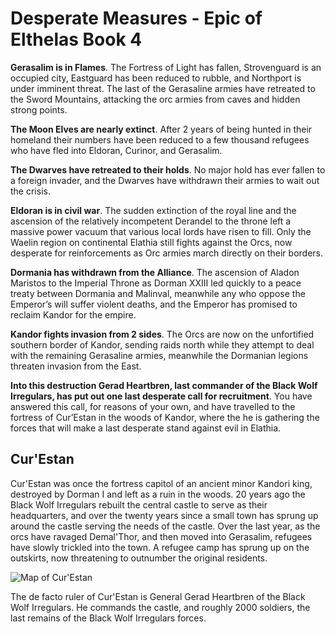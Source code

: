 # Desperate Measures - Epic of Elthelas Book 4

**Gerasalim is in Flames**. The Fortress of Light has fallen, Strovenguard is an occupied city, Eastguard has been reduced to rubble, and Northport is under imminent threat.  The last of the Gerasaline armies have retreated to the Sword Mountains, attacking the orc armies from caves and hidden strong points. 

**The Moon Elves are nearly extinct**.  After 2 years of being hunted in their homeland their numbers have been reduced to a few thousand refugees who have fled into Eldoran, Curinor, and Gerasalim.

**The Dwarves have retreated to their holds**.  No major hold has ever fallen to a foreign invader, and the Dwarves have withdrawn their armies to wait out the crisis.

**Eldoran is in civil war**.  The sudden extinction of the royal line and the ascension of the relatively incompetent Derandel to the throne left a massive power vacuum that various local lords have risen to fill.  Only the Waelin region on continental Elathia still fights against the Orcs, now desperate for reinforcements as Orc armies march directly on their borders.

**Dormania has withdrawn from the Alliance**. The ascension of Aladon Maristos to the Imperial Throne as Dorman XXIII led quickly to a peace treaty between Dormania and Malinval, meanwhile any who oppose the Emperor’s will suffer violent deaths, and the Emperor has promised to reclaim Kandor for the empire.

**Kandor fights invasion from 2 sides**.  The Orcs are now on the unfortified southern border of Kandor, sending raids north while they attempt to deal with the remaining Gerasaline armies, meanwhile the Dormanian legions threaten invasion from the East.

**Into this destruction Gerad Heartbren, last commander of the Black Wolf Irregulars, has put out one last desperate call for recruitment**.  You have answered this call, for reasons of your own, and have travelled to the fortress of Cur’Estan in the woods of Kandor, where the he is gathering the forces that will make a last desperate stand against evil in Elathia.

## Cur'Estan

Cur'Estan was once the fortress capitol of an ancient minor Kandori king, destroyed by Dorman I and left as a ruin in the woods.  20 years ago the Black Wolf Irregulars rebuilt the central castle to serve as their headquarters, and over the twenty years since a small town has sprung up around the castle serving the needs of the castle.  Over the last year, as the orcs have ravaged Demal'Thor, and then moved into Gerasalim, refugees have slowly trickled into the town.  A refugee camp has sprung up on the outskirts, now threatening to outnumber the original residents.

![Map of Cur'Estan](/images/maps/curestan.png "")

The de facto ruler of Cur'Estan is General Gerad Heartbren of the Black Wolf Irregulars.  He commands the castle, and roughly 2000 soldiers, the last remains of the Black Wolf Irregulars forces.  
